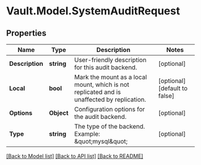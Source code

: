 # Vault.Model.SystemAuditRequest

## Properties

Name | Type | Description | Notes
------------ | ------------- | ------------- | -------------
**Description** | **string** | User-friendly description for this audit backend. | [optional] 
**Local** | **bool** | Mark the mount as a local mount, which is not replicated and is unaffected by replication. | [optional] [default to false]
**Options** | **Object** | Configuration options for the audit backend. | [optional] 
**Type** | **string** | The type of the backend. Example: \&quot;mysql\&quot; | [optional] 

[[Back to Model list]](../README.md#documentation-for-models) [[Back to API list]](../README.md#documentation-for-api-endpoints) [[Back to README]](../README.md)

